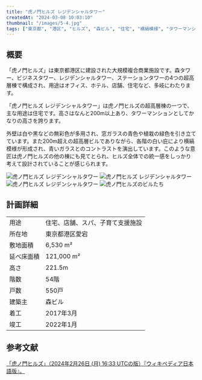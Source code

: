 ```yaml
---
title: "虎ノ門ヒルズ レジデンシャルタワー"
createdAt: "2024-03-08 10:03:10"
thumbnail: "/images/5-4.jpg"
tags: ["東京都", "港区", "ヒルズ", "森ビル", "住宅", "横縞模様", "タワーマンション", "ダイレクトウィンドウ"]
---
```


## 概要
「虎ノ門ヒルズ」は東京都港区に建設された大規模複合商業施設です。森タワー、ビジネスタワー、レジデンシャルタワー、ステーションタワーの4つの超高層棟で構成され、用途はオフィス、ホテル、店舗、住宅など、多岐にわたります。

「虎ノ門ヒルズ レジデンシャルタワー」は虎ノ門ヒルズの超高層棟の一つで、主な用途は住宅です。高さはなんと200m以上あり、タワーマンションとしてかなりの高さを誇ります。

外壁は白や黒などの無彩色が多用され、窓ガラスの青色や植栽の緑色を引き立てています。また200m超えの超高層ビルでありながら、各階の白い庇により横縞模様が形成され、青いガラスとのコントラストを演出しています。このような意匠は虎ノ門ヒルズの他の棟にも見てとられ、ヒルズ全体での統一感をしっかり考えて設計されていることが感じられます。


<div class="mt-2 grid grid-cols-2 gap-x-2">
	<img src="/images/5-3.jpg" alt="虎ノ門ヒルズ レジデンシャルタワー"/>
	<img src="/images/5-4.jpg" alt="虎ノ門ヒルズ レジデンシャルタワー"/>
	<img src="/images/5-1.jpg" alt="虎ノ門ヒルズ レジデンシャルタワー"/>
	<img src="/images/5-2.jpg" alt="虎ノ門ヒルズのビルたち"/>
</div>


## 計画詳細
| | |
| ---- | ----
| 用途 | 住宅、店舗、スパ、子育て支援施設
| 所在地 | 東京都港区愛宕
| 敷地面積 | 	6,530 m² 
| 延べ床面積 | 121,000 m²
| 高さ | 221.5m
| 階数 | 54階
| 戸数 | 550戸
| 建築主 | 森ビル
| 着工 | 2017年3月
| 竣工 | 2022年1月

## 参考文献
[「虎ノ門ヒルズ」（2024年2月26日 (月) 16:33 UTCの版）『ウィキペディア日本語版』。](https://ja.wikipedia.org/wiki/%E8%99%8E%E3%83%8E%E9%96%80%E3%83%92%E3%83%AB%E3%82%BA)